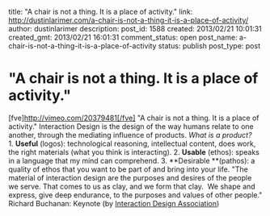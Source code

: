 title: "A chair is not a thing. It is a place of activity."
link: http://dustinlarimer.com/a-chair-is-not-a-thing-it-is-a-place-of-activity/
author: dustinlarimer
description: 
post_id: 1588
created: 2013/02/21 10:01:31
created_gmt: 2013/02/21 16:01:31
comment_status: open
post_name: a-chair-is-not-a-thing-it-is-a-place-of-activity
status: publish
post_type: post

# "A chair is not a thing. It is a place of activity."

[fve]http://vimeo.com/20379481[/fve] "A chair is not a thing. It is a place of activity." Interaction Design is the design of the way humans relate to one another, through the mediating influence of products. _What is a product?_ 1. **Useful** (logos): technological reasoning, intellectual content, does work, the right materials (what you think is interacting). 2. **Usable** (ethos): speaks in a language that my mind can comprehend. 3. **Desirable **(pathos): a quality of ethos that you want to be part of and bring into your life. "The material of interaction design are the purposes and desires of the people we serve. That comes to us as clay, and we form that clay.  We shape and express, give deep endurance, to the purposes and values of other people." Richard Buchanan: Keynote (by [Interaction Design Association](http://vimeo.com/20379481))